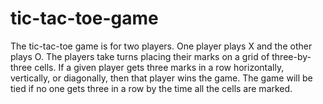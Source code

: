# tic-tac-toe-game
The tic-tac-toe game is for two players. One player plays X and the other plays O. The players take turns placing their marks on a grid of three-by-three cells. If a given player gets three marks in a row horizontally, vertically, or diagonally, then that player wins the game. The game will be tied if no one gets three in a row by the time all the cells are marked.
